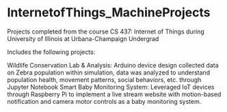 # InternetofThings_MachineProjects
Projects completed from the course CS 437: Internet of Things during University of Illinois at Urbana-Champaign Undergrad

Includes the following projects:

Wildlife Conservation Lab & Analysis: Arduino device design collected data on Zebra population within simulation, data was analyzed to understand population health, movement patterns, social behaviors, etc. through Jupyter Notebook
Smart Baby Monitoring System: Leveraged IoT devices through Raspberry Pi to implement a live stream website with motion-based notification and camera motor controls as a baby monitoring system.
